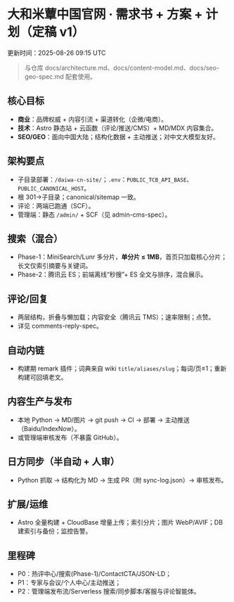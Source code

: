 # 大和米蕈中国官网 · 需求书 + 方案 + 计划（定稿 v1）
更新时间：2025-08-26 09:15 UTC

> 与仓库 docs/architecture.md、docs/content-model.md、docs/seo-geo-spec.md 配套使用。

## 核心目标
- **商业**：品牌权威 + 内容引流 + 渠道转化（企微/电商）。
- **技术**：Astro 静态站 + 云函数（评论/推送/CMS）+ MD/MDX 内容集合。
- **SEO/GEO**：面向中国大陆；结构化数据 + 主动推送；对中文大模型友好。

## 架构要点
- 子目录部署：`/daiwa-cn-site/`；`.env`：`PUBLIC_TCB_API_BASE`、`PUBLIC_CANONICAL_HOST`。
- 根 301→子目录；canonical/sitemap 一致。
- 评论：两端已跑通（SCF）。
- 管理端：静态 `/admin/` + SCF（见 admin-cms-spec）。

## 搜索（混合）
- Phase-1：MiniSearch/Lunr 多分片，**单分片 ≤ 1MB**，首页只加载核心分片；长文仅索引摘要与关键词。
- Phase-2：腾讯云 ES；前端离线“秒搜”+ ES 全文与排序，混合展示。

## 评论/回复
- 两层结构，折叠与懒加载；内容安全（腾讯云 TMS）；速率限制；点赞。
- 详见 comments-reply-spec。

## 自动内链
- 构建期 remark 插件；词典来自 wiki `title/aliases/slug`；每词/页≤1；重新构建可回填老文。

## 内容生产与发布
- 本地 Python → MD/图片 → git push → CI → 部署 → 主动推送（Baidu/IndexNow）。
- 或管理端审核发布（不暴露 GitHub）。

## 日方同步（半自动 + 人审）
- Python 抓取 → 结构化为 MD → 生成 PR（附 sync-log.json）→ 审核发布。

## 扩展/运维
- Astro 全量构建 + CloudBase 增量上传；索引分片；图片 WebP/AVIF；DB 建索引与备份；监控告警。

## 里程碑
- P0：热评中心/搜索(Phase-1)/ContactCTA/JSON-LD；
- P1：专家与会议/个人中心/主动推送；
- P2：管理端发布流/Serverless 搜索/同步脚本/客服与评论智能体。
